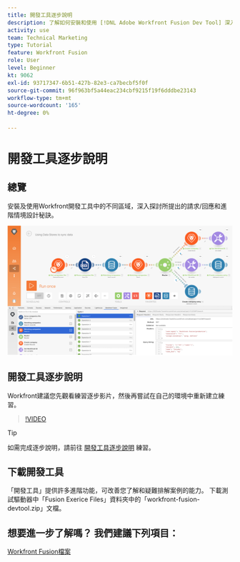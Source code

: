 ```yaml
---
title: 開發工具逐步說明
description: 了解如何安裝和使用 [!DNL Adobe Workfront Fusion Dev Tool] 深入探討進階情境設計技巧。
activity: use
team: Technical Marketing
type: Tutorial
feature: Workfront Fusion
role: User
level: Beginner
kt: 9062
exl-id: 93717347-6b51-427b-82e3-ca7becbf5f0f
source-git-commit: 96f963bf5a44eac234cbf9215f19f6dddbe23143
workflow-type: tm+mt
source-wordcount: '165'
ht-degree: 0%

---
```


# 開發工具逐步說明

## 總覽

安裝及使用Workfront開發工具中的不同區域，深入探討所提出的請求/回應和進階情境設計秘訣。

![Fusion案例的影像和開發工具](assets/troubleshooting-and-error-handling-1.png)

## 開發工具逐步說明

Workfront建議您先觀看練習逐步影片，然後再嘗試在自己的環境中重新建立練習。

>[!VIDEO](https://video.tv.adobe.com/v/335303/?quality=12)

>[!TIP]
>
>如需完成逐步說明，請前往 [開發工具逐步說明](https://experienceleague.adobe.com/docs/workfront-learn/tutorials-workfront/fusion/exercises/devtool.html?lang=en) 練習。


## 下載開發工具

「開發工具」提供許多進階功能，可改善您了解和疑難排解案例的能力。 下載測試驅動器中「Fusion Exerice Files」資料夾中的「workfront-fusion-devtool.zip」文檔。



## 想要進一步了解嗎？ 我們建議下列項目：

[Workfront Fusion檔案](https://experienceleague.adobe.com/docs/workfront/using/adobe-workfront-fusion/workfront-fusion-2.html?lang=en)

